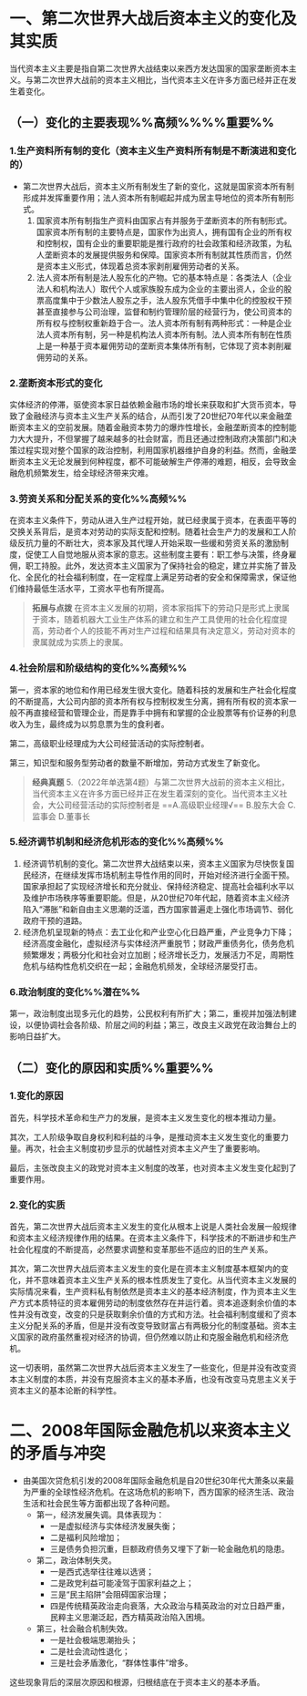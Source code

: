 # 一、第二次世界大战后资本主义的变化及其实质
当代资本主义主要是指自第二次世界大战结束以来西方发达国家的国家垄断资本主义。与第二次世界大战前的资本主义相比，当代资本主义在许多方面已经并正在发生着变化。
## （一）变化的主要表现%%高频%%%%重要%%
### 1.生产资料所有制的变化（资本主义生产资料所有制是不断演进和变化的）
- 第二次世界大战后，资本主义所有制发生了新的变化，这就是国家资本所有制形成并发挥重要作用；法人资本所有制崛起并成为居主导地位的资本所有制形式。
	1. 国家资本所有制指生产资料由国家占有并服务于垄断资本的所有制形式。国家资本所有制的主要特点是，国家作为出资人，拥有国有企业的所有权和控制权，国有企业的重要职能是推行政府的社会政策和经济政策，为私人垄断资本的发展提供服务和保障。国家资本所有制就其性质而言，仍然是资本主义形式，体现着总资本家剥削雇佣劳动者的关系。
	2. 法人资本所有制是法人股东化的产物。它的基本特点是：各类法人（企业法人和机构法人）取代个人或家族股东成为企业的主要出资人，企业的股票高度集中于少数法人股东之手，法人股东凭借手中集中化的控股权干预甚至直接参与公司治理，监督和制约管理阶层的经营行为，使公司资本的所有权与控制权重新趋于合一。法人资本所有制有两种形式：一种是企业法人资本所有制，另一种是机构法人资本所有制。法人资本所有制在性质上是一种基于资本雇佣劳动的垄断资本集体所有制，它体现了资本剥削雇佣劳动的关系。
### 2.垄断资本形式的变化
实体经济的停滞，驱使资本家日益依赖金融市场的增长来获取和扩大货币资本，导致了金融经济与资本主义生产关系的结合，从而引发了20世纪70年代以来金融垄断资本主义的空前发展。随着金融资本势力的爆炸性增长，金融垄断资本的控制能力大大提升，不但掌握了越来越多的社会财富，而且还通过控制政府决策部门和决策过程实现对整个国家的政治控制，利用国家机器维护自身的利益。然而，金融垄断资本主义无论发展到何种程度，都不可能破解生产停滞的难题，相反，会导致金融危机频繁发生，给全球经济带来灾难。
### 3.劳资关系和分配关系的变化%%高频%%
在资本主义条件下，劳动从进入生产过程开始，就已经隶属于资本，在表面平等的交换关系背后，是资本对劳动的实际支配和控制。随着社会生产力的发展和工人阶级反抗力量的不断壮大，资本家及其代理人开始采取一些缓和劳资关系的激励制度，促使工人自觉地服从资本家的意志。这些制度主要有：职工参与决策，终身雇佣，职工持股。此外，发达资本主义国家为了保持社会的稳定，建立并实施了普及化、全民化的社会福利制度，在一定程度上满足劳动者的安全和保障需求，保证他们维持最低生活水平，工资水平也有所提高。

>**拓展与点拨**
在资本主义发展的初期，资本家指挥下的劳动只是形式上隶属于资本，随着机器大工业生产体系的建立和生产工具使用的社会化程度提高，劳动者个人的技能不再对生产过程和结果具有决定意义，劳动对资本的隶属就成为实质上的隶属。
### 4.社会阶层和阶级结构的变化%%高频%%
第一，资本家的地位和作用已经发生很大变化。随着科技的发展和生产社会化程度的不断提高，大公司内部的资本所有权与控制权发生分离，拥有所有权的资本家一般不再直接经营和管理企业，而是靠手中拥有和掌握的企业股票等有价证券的利息收入为生，最终成为以剪息票为生的食利者。

第二，高级职业经理成为大公司经营活动的实际控制者。

第三，知识型和服务型劳动者的数量不断增加，劳动方式发生了新变化。

>**经典真题**
5.（2022年单选第4题）与第二次世界大战前的资本主义相比，当代资本主义在许多方面已经并正在发生着深刻的变化。当代资本主义社会，大公司经营活动的实际控制者是
==A.高级职业经理√==
B.股东大会
C.监事会
D.董事长
### 5.经济调节机制和经济危机形态的变化%%高频%%
1. 经济调节机制的变化。第二次世界大战结束以来，资本主义国家为尽快恢复国民经济，在继续发挥市场机制主导性作用的同时，开始对经济进行全面干预。国家承担起了实现经济增长和充分就业、保持经济稳定、提高社会福利水平以及维护市场秩序等重要职能。但是，从20世纪70年代起，随着资本主义经济陷入“滞胀”和新自由主义思潮的泛滥，西方国家普遍走上强化市场调节、弱化政府干预的道路。
2. 经济危机呈现新的特点：去工业化和产业空心化日趋严重，产业竞争力下降；经济高度金融化，虚拟经济与实体经济严重脱节；财政严重债务化，债务危机频繁爆发；两极分化和社会对立加剧；经济增长乏力，发展活力不足，周期性危机与结构性危机交织在一起；金融危机频发，全球经济屡受打击。
### 6.政治制度的变化%%潜在%%
第一，政治制度出现多元化的趋势，公民权利有所扩大；第二，重视并加强法制建设，以便协调社会各阶级、阶层之间的利益；第三，改良主义政党在政治舞台上的影响日益扩大。
## （二）变化的原因和实质%%重要%%
### 1.变化的原因
首先，科学技术革命和生产力的发展，是资本主义发生变化的根本推动力量。

其次，工人阶级争取自身权利和利益的斗争，是推动资本主义发生变化的重要力量。再次，社会主义制度初步显示的优越性对资本主义产生了重要影响。

最后，主张改良主义的政党对资本主义制度的改革，也对资本主义发生变化起到了重要作用。
### 2.变化的实质
首先，第二次世界大战后资本主义发生的变化从根本上说是人类社会发展一般规律和资本主义经济规律作用的结果。在资本主义条件下，科学技术的不断进步和生产社会化程度的不断提高，必然要求调整和变革那些不适应的旧的生产关系。

其次，第二次世界大战后资本主义发生的变化是在资本主义制度基本框架内的变化，并不意味着资本主义生产关系的根本性质发生了变化。从当代资本主义发展的实际情况来看，生产资料私有制依然是资本主义的基本经济制度，作为资本主义生产方式本质特征的资本雇佣劳动的制度依然存在并运行着。资本追逐剩余价值的本性并没有改变，改变的只是获取剩余价值的方式和方法。社会福利制度缓和了资本主义分配关系的矛盾，但是并没有改变导致财富占有两极分化的制度基础。资本主义国家的政府虽然重视对经济的协调，但仍然难以防止和克服金融危机和经济危机。

这一切表明，虽然第二次世界大战后资本主义发生了一些变化，但是并没有改变资本主义制度的本质，并没有克服资本主义的基本矛盾，也没有改变马克思主义关于资本主义的基本论断的科学性。
# 二、2008年国际金融危机以来资本主义的矛盾与冲突
- 由美国次贷危机引发的2008年国际金融危机是自20世纪30年代大萧条以来最为严重的全球性经济危机。在这场危机的影响下，西方国家的经济生活、政治生活和社会民生等方面都出现了各种问题。
	- 第一，经济发展失调。具体表现为：
		- 一是虚拟经济与实体经济发展失衡；
		- 二是福利风险增加；
		- 三是债务负担沉重，巨额政府债务又埋下了新一轮金融危机的隐患。
	- 第二，政治体制失灵。
		- 一是西式选举往往难以选贤；
		- 二是政党利益可能凌驾于国家利益之上；
		- 三是“民主陷阱”会阻碍国家治理；
		- 四是传统精英政治走向衰落，大众政治与精英政治的对立日趋严重，民粹主义思潮泛起，西方精英政治陷入困境。
	- 第三，社会融合机制失效。
		- 一是社会极端思潮抬头；
		- 二是社会流动性退化；
		- 三是社会矛盾激化，“群体性事件”增多。

这些现象背后的深层次原因和根源，归根结底在于资本主义的基本矛盾。